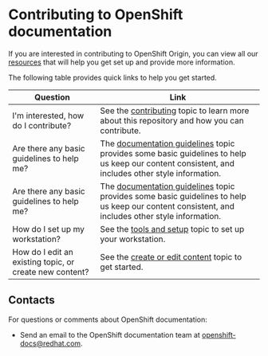 # Contributing to OpenShift documentation
If you are interested in contributing to OpenShift Origin, you can view all our [resources](https://github.com/openshift/openshift-docs/blob/main/contributing_to_docs/contributing.adoc) that will help you get set up and provide more information.


The following table provides quick links to help you get started.

| Question | Link |
| ----------- | ----------- |
| I'm interested, how do I contribute? | See the [contributing](https://github.com/openshift/openshift-docs/blob/main/contributing_to_docs/contributing.adoc) topic to learn more about this repository and how you can contribute. |
| Are there any basic guidelines to help me? | The [documentation guidelines](https://github.com/openshift/openshift-docs/blob/main/contributing_to_docs/doc_guidelines.adoc) topic provides some basic guidelines to help us keep our content consistent, and includes other style information. |
| Are there any basic guidelines to help me? | The [documentation guidelines](https://github.com/openshift/openshift-docs/blob/main/contributing_to_docs/doc_guidelines.adoc) topic provides some basic guidelines to help us keep our content consistent, and includes other style information. |
| How do I set up my workstation? | See the [tools and setup](https://github.com/openshift/openshift-docs/blob/main/contributing_to_docs/tools_and_setup.adoc) topic to set up your workstation. |
| How do I edit an existing topic, or create new content? | See the [create or edit content](https://github.com/openshift/openshift-docs/blob/main/contributing_to_docs/create_or_edit_content.adoc) topic to get started. |

## Contacts

For questions or comments about OpenShift documentation:

- Send an email to the OpenShift documentation team at openshift-docs@redhat.com.